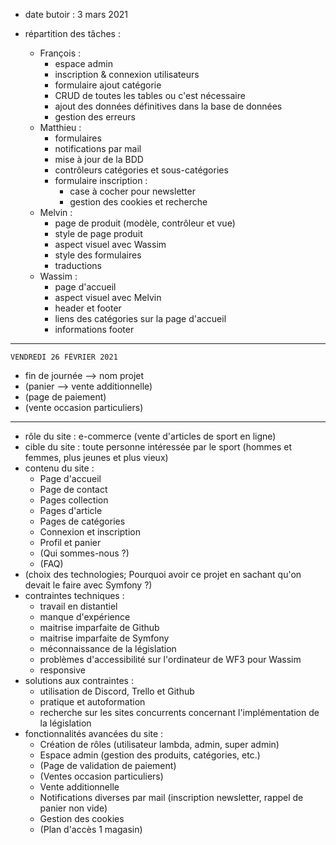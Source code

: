 - date butoir : 3 mars 2021

- répartition des tâches :
    * François :
        * espace admin
        * inscription & connexion utilisateurs
        * formulaire ajout catégorie
        * CRUD de toutes les tables ou c'est nécessaire
        * ajout des données définitives dans la base de données
        * gestion des erreurs
    * Matthieu :
        * formulaires
        * notifications par mail
        * mise à jour de la BDD
        * contrôleurs catégories et sous-catégories
        * formulaire inscription :
            * case à cocher pour newsletter
            * gestion des cookies et recherche
    * Melvin :
        * page de produit (modèle, contrôleur et vue)
        * style de page produit
        * aspect visuel avec Wassim
        * style des formulaires
        * traductions
    * Wassim :
        * page d'accueil
        * aspect visuel avec Melvin
        * header et footer
        * liens des catégories sur la page d'accueil
        * informations footer

***
    VENDREDI 26 FÉVRIER 2021

- fin de journée --> nom projet
- (panier --> vente additionnelle)
- (page de paiement)
- (vente occasion particuliers)

***

- rôle du site : e-commerce (vente d'articles de sport en ligne)
- cible du site : toute personne intéressée par le sport (hommes et femmes, plus jeunes et plus vieux)
- contenu du site :
    * Page d'accueil
    * Page de contact
    * Pages collection
    * Pages d'article
    * Pages de catégories
    * Connexion et inscription
    * Profil et panier
    * (Qui sommes-nous ?)
    * (FAQ)
- (choix des technologies; Pourquoi avoir ce projet en sachant qu'on devait le faire avec Symfony ?)
- contraintes techniques :
    * travail en distantiel
    * manque d'expérience
    * maitrise imparfaite de Github
    * maitrise imparfaite de Symfony
    * méconnaissance de la législation
    * problèmes d'accessibilité sur l'ordinateur de WF3 pour Wassim
    * responsive
- solutions aux contraintes :
    * utilisation de Discord, Trello et Github
    * pratique et autoformation
    * recherche sur les sites concurrents concernant l'implémentation de la législation
- fonctionnalités avancées du site :
    * Création de rôles (utilisateur lambda, admin, super admin)
    * Espace admin (gestion des produits, catégories, etc.)
    * (Page de validation de paiement)
    * (Ventes occasion particuliers)
    * Vente additionnelle
    * Notifications diverses par mail (inscription newsletter, rappel de panier non vide)
    * Gestion des cookies
    * (Plan d'accès 1 magasin)